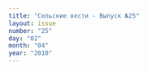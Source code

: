 ```yaml
---
title: "Сельские вести - Выпуск №25"
layout: issue
number: "25"
day: "02"
month: "04"
year: "2010"
---
```


